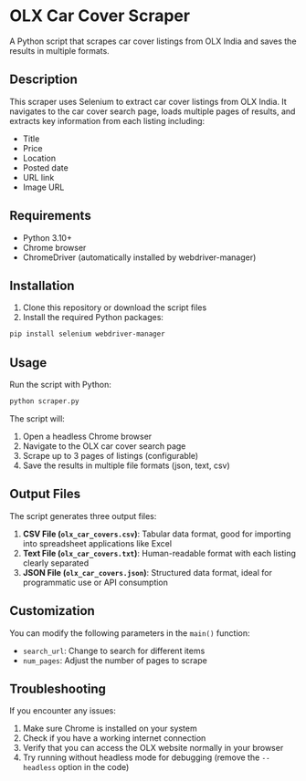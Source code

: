 # OLX Car Cover Scraper

A Python script that scrapes car cover listings from OLX India and saves the results in multiple formats.

## Description

This scraper uses Selenium to extract car cover listings from OLX India. It navigates to the car cover search page, loads multiple pages of results, and extracts key information from each listing including:

- Title
- Price
- Location
- Posted date
- URL link
- Image URL

## Requirements

- Python 3.10+
- Chrome browser
- ChromeDriver (automatically installed by webdriver-manager)

## Installation

1. Clone this repository or download the script files
2. Install the required Python packages:

```bash
pip install selenium webdriver-manager
```

## Usage

Run the script with Python:

```bash
python scraper.py
```

The script will:
1. Open a headless Chrome browser
2. Navigate to the OLX car cover search page
3. Scrape up to 3 pages of listings (configurable)
4. Save the results in multiple file formats (json, text, csv)

## Output Files

The script generates three output files:

1. **CSV File (`olx_car_covers.csv`)**: Tabular data format, good for importing into spreadsheet applications like Excel
2. **Text File (`olx_car_covers.txt`)**: Human-readable format with each listing clearly separated
3. **JSON File (`olx_car_covers.json`)**: Structured data format, ideal for programmatic use or API consumption

## Customization

You can modify the following parameters in the `main()` function:

- `search_url`: Change to search for different items
- `num_pages`: Adjust the number of pages to scrape

## Troubleshooting

If you encounter any issues:

1. Make sure Chrome is installed on your system
2. Check if you have a working internet connection
3. Verify that you can access the OLX website normally in your browser
4. Try running without headless mode for debugging (remove the `--headless` option in the code)